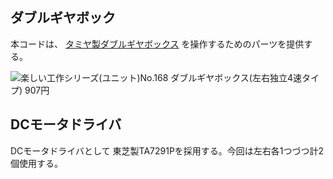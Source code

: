 ## ダブルギヤボック

本コードは、 [タミヤ製ダブルギヤボックス](https://www.tamiya.com/japan/products/70168/index.html) を操作するためのパーツを提供する。

![楽しい工作シリーズ(ユニット)No.168 ダブルギヤボックス(左右独立4速タイプ) 907円](https://d7z22c0gz59ng.cloudfront.net/japan_contents/img/usr/item/7/70168/70168_1.jpg)

## DCモータドライバ

DCモータドライバとして 東芝製TA7291Pを採用する。今回は左右各1つづつ計2個使用する。

